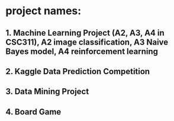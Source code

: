 # project names:
## 1. Machine Learning Project (A2, A3, A4 in CSC311), A2 image classification, A3 Naive Bayes model, A4 reinforcement learning
## 2. Kaggle Data Prediction Competition
## 3. Data Mining Project
## 4. Board Game
